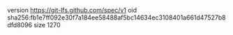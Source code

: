 version https://git-lfs.github.com/spec/v1
oid sha256:fb1e7ff092e30f7a184ee58488af5bc14634ec3108401a661d47527b8dfd8096
size 1270
